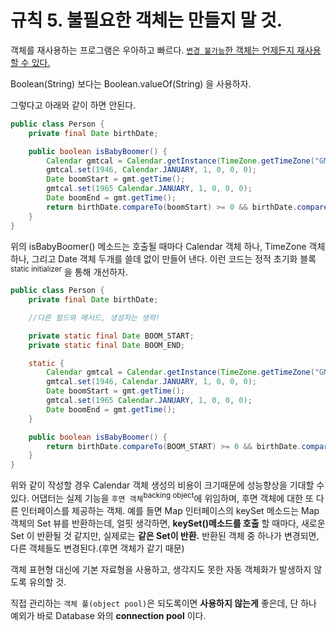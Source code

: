 # 규칙 5. 불필요한 객체는 만들지 말 것.
객체를 재사용하는 프로그램은 우아하고 빠르다. [`변경 불가능`한 객체는 언제든지 재사용할 수 있다.](rule15.md)

Boolean(String) 보다는 Boolean.valueOf(String) 을 사용하자.

그렇다고 아래와 같이 하면 안된다. 
```java
public class Person {
	private final Date birthDate;

	public boolean isBabyBoomer() {
		Calendar gmtcal = Calendar.getInstance(TimeZone.getTimeZone("GMT"));
		gmtcal.set(1946, Calendar.JANUARY, 1, 0, 0, 0);
		Date boomStart = gmt.getTime();
		gmtcal.set(1965 Calendar.JANUARY, 1, 0, 0, 0);
		Date boomEnd = gmt.getTime();
		return birthDate.compareTo(boomStart) >= 0 && birthDate.compareTo(boomEnd) < 0;
	}
}
```
위의 isBabyBoomer() 메소드는 호출될 때마다 Calendar 객체 하나, TimeZone 객체 하나, 그리고 Date 객체 두개를 쓸데 없이 만들어 낸다. 이런 코드는 정적 초기화 블록<sup>static initializer</sup> 을 통해 개선하자.

```java
public class Person {
	private final Date birthDate;

	//다른 필드와 메서드, 생성자는 생략!

	private static final Date BOOM_START;
	private static final Date BOOM_END;

	static {
		Calendar gmtcal = Calendar.getInstance(TimeZone.getTimeZone("GMT"));
		gmtcal.set(1946, Calendar.JANUARY, 1, 0, 0, 0);
		Date boomStart = gmt.getTime();
		gmtcal.set(1965 Calendar.JANUARY, 1, 0, 0, 0);
		Date boomEnd = gmt.getTime();
	}

	public boolean isBabyBoomer() {
		return birthDate.compareTo(BOOM_START) >= 0 && birthDate.compareTo(BOOM_END) < 0; 
	}
}
```
위와 같이 작성할 경우 Calendar 객체 생성의 비용이 크기때문에 성능향상을 기대할 수 있다. 
어댑터는 실제 기능을 `후면 객체`<sup>backing object</sup>에 위임하며, 후면 객체에 대한 또 다른 인터페이스를 제공하는 객체.
예를 들면 Map 인터페이스의 keySet 메소드는 Map 객체의 Set 뷰를 반환하는데, 얼핏 생각하면, **keySet()메소드를 호출** 할 때마다, 새로운 Set 이 반환될 것 같지만, 실제로는 **같은 Set이 반환.** 반환된 객체 중 하나가 변경되면, 다른 객체들도 변경된다.(후면 객체가 같기 때문)

객체 표현형 대신에 기본 자료형을 사용하고, 생각지도 못한 자동 객체화가 발생하지 않도록 유의할 것.

직접 관리하는 `객체 풀(object pool)`은 되도록이면 **사용하지 않는게** 좋은데, 단 하나 예외가 바로 Database 와의 **connection pool** 이다. 

